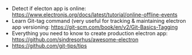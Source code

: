 + Detect if electon app is online: https://www.electronjs.org/docs/latest/tutorial/online-offline-events
+ Learn Git-tag command (very useful for tracking & maintaining electron app versioning: https://git-scm.com/book/en/v2/Git-Basics-Tagging
+ Everything you need to know to create production electron app: https://github.com/sindresorhus/awesome-electron
+ https://github.com/git-tips/tips
